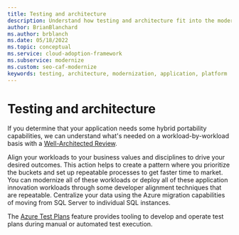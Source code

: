 ```yaml
---
title: Testing and architecture
description: Understand how testing and architecture fit into the modernization phase of your cloud adoption journey.
author: BrianBlanchard
ms.author: brblanch
ms.date: 05/18/2022
ms.topic: conceptual
ms.service: cloud-adoption-framework
ms.subservice: modernize
ms.custom: seo-caf-modernize
keywords: testing, architecture, modernization, application, platform
---
```



# Testing and architecture

If you determine that your application needs some hybrid portability capabilities, we can understand what's needed on a workload-by-workload basis with a [Well-Architected Review](https://azure.microsoft.com/blog/introducing-the-microsoft-azure-wellarchitected-framework/).

Align your workloads to your business values and disciplines to drive your desired outcomes. This action helps to create a pattern where you prioritize the buckets and set up repeatable processes to get faster time to market. You can modernize all of these workloads or deploy all of these application innovation workloads through some developer alignment techniques that are repeatable. Centralize your data using the Azure migration capabilities of moving from SQL Server to individual SQL instances.

The [Azure Test Plans](/azure/devops/test/track-test-status?view=azure-devops&preserve-view=true) feature provides tooling to develop and operate test plans during manual or automated test execution.
